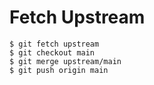 # Fetch Upstream
```azure
$ git fetch upstream
$ git checkout main
$ git merge upstream/main
$ git push origin main
```